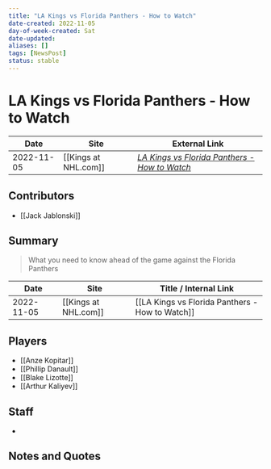 ```yaml
---
title: "LA Kings vs Florida Panthers - How to Watch"
date-created: 2022-11-05
day-of-week-created: Sat
date-updated: 
aliases: []
tags: [NewsPost]
status: stable
---
```


# LA Kings vs Florida Panthers - How to Watch

| Date       | Site                 | External Link                                                                                                                         |
| ---------- | -------------------- | ------------------------------------------------------------------------------------------------------------------------------------- |
| 2022-11-05 | [[Kings at NHL.com]] | [*LA Kings vs Florida Panthers - How to Watch*](https://www.nhl.com/kings/news/la-kings-vs-florida-panthers-how-to-watch/c-337238092) |

## Contributors
- [[Jack Jablonski]]

## Summary
> What you need to know ahead of the game against the Florida Panthers

| Date | Site | Title / Internal Link | 
| ---- | ---- | --------------------- |
| 2022-11-05 | [[Kings at NHL.com]]    | [[LA Kings vs Florida Panthers - How to Watch]]               |

## Players
- [[Anze Kopitar]]
- [[Phillip Danault]]
- [[Blake Lizotte]]
- [[Arthur Kaliyev]]

## Staff
- 

## Notes and Quotes
> 

